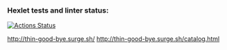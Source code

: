 ### Hexlet tests and linter status:
[![Actions Status](https://github.com/nookismile/layout-designer-project-lvl2/workflows/hexlet-check/badge.svg)](https://github.com/nookismile/layout-designer-project-lvl2/actions)

http://thin-good-bye.surge.sh/
http://thin-good-bye.surge.sh/catalog.html